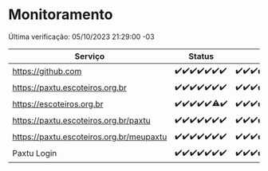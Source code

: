 # Monitoramento

Última verificação: 05/10/2023 21:29:00 -03

|Serviço|Status|Últimas 24h|
|---|---|---|
|https://github.com|<span title="2023-09-28: OK=24">✔️</span><span title="2023-09-29: OK=24">✔️</span><span title="2023-09-30: OK=24">✔️</span><span title="2023-10-01: OK=24">✔️</span><span title="2023-10-02: OK=24">✔️</span><span title="2023-10-03: OK=24">✔️</span><span title="2023-10-04: OK=24">✔️</span>|<span title="04/10/2023 21:29:00 -03 : 200">✔️</span><span title="04/10/2023 22:43:00 -03 : 200">✔️</span><span title="04/10/2023 23:17:00 -03 : 200">✔️</span><span title="05/10/2023 00:06:00 -03 : 200">✔️</span><span title="05/10/2023 01:07:00 -03 : 200">✔️</span><span title="05/10/2023 02:05:00 -03 : 200">✔️</span><span title="05/10/2023 03:08:00 -03 : 200">✔️</span><span title="05/10/2023 04:05:00 -03 : 200">✔️</span><span title="05/10/2023 05:08:00 -03 : 200">✔️</span><span title="05/10/2023 06:06:00 -03 : 200">✔️</span><span title="05/10/2023 07:07:00 -03 : 200">✔️</span><span title="05/10/2023 08:03:00 -03 : 200">✔️</span><span title="05/10/2023 09:11:00 -03 : 200">✔️</span><span title="05/10/2023 10:11:00 -03 : 200">✔️</span><span title="05/10/2023 11:06:00 -03 : 200">✔️</span><span title="05/10/2023 12:06:00 -03 : 200">✔️</span><span title="05/10/2023 13:07:00 -03 : 200">✔️</span><span title="05/10/2023 14:04:00 -03 : 200">✔️</span><span title="05/10/2023 15:08:00 -03 : 200">✔️</span><span title="05/10/2023 16:03:00 -03 : 200">✔️</span><span title="05/10/2023 17:06:00 -03 : 200">✔️</span><span title="05/10/2023 18:04:00 -03 : 200">✔️</span><span title="05/10/2023 19:04:00 -03 : 200">✔️</span><span title="05/10/2023 20:05:00 -03 : 200">✔️</span><span title="05/10/2023 21:29:00 -03 : 200">✔️</span>|
|https://paxtu.escoteiros.org.br|<span title="2023-09-28: OK=24">✔️</span><span title="2023-09-29: OK=24">✔️</span><span title="2023-09-30: OK=24">✔️</span><span title="2023-10-01: OK=24">✔️</span><span title="2023-10-02: OK=24">✔️</span><span title="2023-10-03: OK=24">✔️</span><span title="2023-10-04: OK=24">✔️</span>|<span title="04/10/2023 21:29:00 -03 : 200">✔️</span><span title="04/10/2023 22:43:00 -03 : 200">✔️</span><span title="04/10/2023 23:17:00 -03 : 200">✔️</span><span title="05/10/2023 00:06:00 -03 : 200">✔️</span><span title="05/10/2023 01:07:00 -03 : 200">✔️</span><span title="05/10/2023 02:05:00 -03 : 200">✔️</span><span title="05/10/2023 03:08:00 -03 : 200">✔️</span><span title="05/10/2023 04:05:00 -03 : 200">✔️</span><span title="05/10/2023 05:08:00 -03 : 200">✔️</span><span title="05/10/2023 06:06:00 -03 : 200">✔️</span><span title="05/10/2023 07:07:00 -03 : 200">✔️</span><span title="05/10/2023 08:03:00 -03 : 200">✔️</span><span title="05/10/2023 09:11:00 -03 : 200">✔️</span><span title="05/10/2023 10:11:00 -03 : 200">✔️</span><span title="05/10/2023 11:06:00 -03 : 200">✔️</span><span title="05/10/2023 12:06:00 -03 : 200">✔️</span><span title="05/10/2023 13:07:00 -03 : 200">✔️</span><span title="05/10/2023 14:04:00 -03 : 200">✔️</span><span title="05/10/2023 15:08:00 -03 : 200">✔️</span><span title="05/10/2023 16:03:00 -03 : 200">✔️</span><span title="05/10/2023 17:06:00 -03 : 200">✔️</span><span title="05/10/2023 18:04:00 -03 : 200">✔️</span><span title="05/10/2023 19:04:00 -03 : 200">✔️</span><span title="05/10/2023 20:05:00 -03 : 200">✔️</span><span title="05/10/2023 21:29:00 -03 : 200">✔️</span>|
|https://escoteiros.org.br|<span title="2023-09-28: OK=24">✔️</span><span title="2023-09-29: OK=24">✔️</span><span title="2023-09-30: OK=24">✔️</span><span title="2023-10-01: OK=24">✔️</span><span title="2023-10-02: OK=24">✔️</span><span title="2023-10-03: OK=23, Falhas=1">⚠️</span><span title="2023-10-04: OK=24">✔️</span>|<span title="04/10/2023 21:29:00 -03 : 200">✔️</span><span title="04/10/2023 22:43:00 -03 : 200">✔️</span><span title="04/10/2023 23:17:00 -03 : 200">✔️</span><span title="05/10/2023 00:06:00 -03 : 200">✔️</span><span title="05/10/2023 01:07:00 -03 : 200">✔️</span><span title="05/10/2023 02:05:00 -03 : 200">✔️</span><span title="05/10/2023 03:08:00 -03 : 200">✔️</span><span title="05/10/2023 04:05:00 -03 : 200">✔️</span><span title="05/10/2023 05:09:00 -03 : 200">✔️</span><span title="05/10/2023 06:06:00 -03 : 200">✔️</span><span title="05/10/2023 07:07:00 -03 : 200">✔️</span><span title="05/10/2023 08:03:00 -03 : 200">✔️</span><span title="05/10/2023 09:11:00 -03 : 200">✔️</span><span title="05/10/2023 10:11:00 -03 : 200">✔️</span><span title="05/10/2023 11:06:00 -03 : 200">✔️</span><span title="05/10/2023 12:06:00 -03 : 200">✔️</span><span title="05/10/2023 13:07:00 -03 : 200">✔️</span><span title="05/10/2023 14:04:00 -03 : 200">✔️</span><span title="05/10/2023 15:08:00 -03 : 200">✔️</span><span title="05/10/2023 16:03:00 -03 : 200">✔️</span><span title="05/10/2023 17:06:00 -03 : 200">✔️</span><span title="05/10/2023 18:04:00 -03 : 200">✔️</span><span title="05/10/2023 19:04:00 -03 : 200">✔️</span><span title="05/10/2023 20:05:00 -03 : 200">✔️</span><span title="05/10/2023 21:29:00 -03 : 200">✔️</span>|
|https://paxtu.escoteiros.org.br/paxtu|<span title="2023-09-28: OK=24">✔️</span><span title="2023-09-29: OK=24">✔️</span><span title="2023-09-30: OK=24">✔️</span><span title="2023-10-01: OK=24">✔️</span><span title="2023-10-02: OK=24">✔️</span><span title="2023-10-03: OK=24">✔️</span><span title="2023-10-04: OK=24">✔️</span>|<span title="04/10/2023 21:29:00 -03 : 200">✔️</span><span title="04/10/2023 22:43:00 -03 : 200">✔️</span><span title="04/10/2023 23:17:00 -03 : 200">✔️</span><span title="05/10/2023 00:06:00 -03 : 200">✔️</span><span title="05/10/2023 01:07:00 -03 : 200">✔️</span><span title="05/10/2023 02:05:00 -03 : 200">✔️</span><span title="05/10/2023 03:08:00 -03 : 200">✔️</span><span title="05/10/2023 04:05:00 -03 : 200">✔️</span><span title="05/10/2023 05:09:00 -03 : 200">✔️</span><span title="05/10/2023 06:06:00 -03 : 200">✔️</span><span title="05/10/2023 07:07:00 -03 : 200">✔️</span><span title="05/10/2023 08:03:00 -03 : 200">✔️</span><span title="05/10/2023 09:11:00 -03 : 200">✔️</span><span title="05/10/2023 10:11:00 -03 : 200">✔️</span><span title="05/10/2023 11:06:00 -03 : 200">✔️</span><span title="05/10/2023 12:06:00 -03 : 200">✔️</span><span title="05/10/2023 13:07:00 -03 : 200">✔️</span><span title="05/10/2023 14:04:00 -03 : 200">✔️</span><span title="05/10/2023 15:08:00 -03 : 200">✔️</span><span title="05/10/2023 16:03:00 -03 : 200">✔️</span><span title="05/10/2023 17:06:00 -03 : 200">✔️</span><span title="05/10/2023 18:04:00 -03 : 200">✔️</span><span title="05/10/2023 19:04:00 -03 : 200">✔️</span><span title="05/10/2023 20:05:00 -03 : 200">✔️</span><span title="05/10/2023 21:29:00 -03 : 200">✔️</span>|
|https://paxtu.escoteiros.org.br/meupaxtu|<span title="2023-09-28: OK=24">✔️</span><span title="2023-09-29: OK=24">✔️</span><span title="2023-09-30: OK=24">✔️</span><span title="2023-10-01: OK=24">✔️</span><span title="2023-10-02: OK=24">✔️</span><span title="2023-10-03: OK=24">✔️</span><span title="2023-10-04: OK=24">✔️</span>|<span title="04/10/2023 21:29:00 -03 : 200">✔️</span><span title="04/10/2023 22:43:00 -03 : 200">✔️</span><span title="04/10/2023 23:17:00 -03 : 200">✔️</span><span title="05/10/2023 00:06:00 -03 : 200">✔️</span><span title="05/10/2023 01:07:00 -03 : 200">✔️</span><span title="05/10/2023 02:05:00 -03 : 200">✔️</span><span title="05/10/2023 03:08:00 -03 : 200">✔️</span><span title="05/10/2023 04:05:00 -03 : 200">✔️</span><span title="05/10/2023 05:09:00 -03 : 200">✔️</span><span title="05/10/2023 06:06:00 -03 : 200">✔️</span><span title="05/10/2023 07:07:00 -03 : 200">✔️</span><span title="05/10/2023 08:03:00 -03 : 200">✔️</span><span title="05/10/2023 09:11:00 -03 : 200">✔️</span><span title="05/10/2023 10:11:00 -03 : 200">✔️</span><span title="05/10/2023 11:06:00 -03 : 200">✔️</span><span title="05/10/2023 12:06:00 -03 : 200">✔️</span><span title="05/10/2023 13:07:00 -03 : 200">✔️</span><span title="05/10/2023 14:04:00 -03 : 200">✔️</span><span title="05/10/2023 15:08:00 -03 : 200">✔️</span><span title="05/10/2023 16:03:00 -03 : 200">✔️</span><span title="05/10/2023 17:06:00 -03 : 200">✔️</span><span title="05/10/2023 18:04:00 -03 : 200">✔️</span><span title="05/10/2023 19:04:00 -03 : 200">✔️</span><span title="05/10/2023 20:05:00 -03 : 200">✔️</span><span title="05/10/2023 21:29:00 -03 : 200">✔️</span>|
|Paxtu Login|<span title="2023-09-28: OK=24">✔️</span><span title="2023-09-29: OK=24">✔️</span><span title="2023-09-30: OK=24">✔️</span><span title="2023-10-01: OK=24">✔️</span><span title="2023-10-02: OK=24">✔️</span><span title="2023-10-03: OK=24">✔️</span><span title="2023-10-04: OK=24">✔️</span>|<span title="04/10/2023 21:29:00 -03 : 200">✔️</span><span title="04/10/2023 22:43:00 -03 : 200">✔️</span><span title="04/10/2023 23:17:00 -03 : 200">✔️</span><span title="05/10/2023 00:06:00 -03 : 200">✔️</span><span title="05/10/2023 01:07:00 -03 : 200">✔️</span><span title="05/10/2023 02:05:00 -03 : 200">✔️</span><span title="05/10/2023 03:08:00 -03 : 200">✔️</span><span title="05/10/2023 04:05:00 -03 : 200">✔️</span><span title="05/10/2023 05:09:00 -03 : 200">✔️</span><span title="05/10/2023 06:06:00 -03 : 200">✔️</span><span title="05/10/2023 07:07:00 -03 : 200">✔️</span><span title="05/10/2023 08:03:00 -03 : 200">✔️</span><span title="05/10/2023 09:11:00 -03 : 200">✔️</span><span title="05/10/2023 10:11:00 -03 : 200">✔️</span><span title="05/10/2023 11:06:00 -03 : 200">✔️</span><span title="05/10/2023 12:06:00 -03 : 200">✔️</span><span title="05/10/2023 13:07:00 -03 : 200">✔️</span><span title="05/10/2023 14:04:00 -03 : 200">✔️</span><span title="05/10/2023 15:08:00 -03 : 200">✔️</span><span title="05/10/2023 16:03:00 -03 : 200">✔️</span><span title="05/10/2023 17:06:00 -03 : 200">✔️</span><span title="05/10/2023 18:04:00 -03 : 200">✔️</span><span title="05/10/2023 19:04:00 -03 : 200">✔️</span><span title="05/10/2023 20:05:00 -03 : 200">✔️</span><span title="05/10/2023 21:29:00 -03 : 200">✔️</span>|
